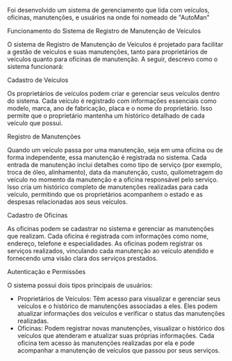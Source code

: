 Foi desenvolvido um sistema de gerenciamento que lida com veículos, oficinas, manutenções, e usuários na onde foi nomeado de "AutoMan"

Funcionamento do Sistema de Registro de Manutenção de Veículos

O sistema de Registro de Manutenção de Veículos é projetado para facilitar a gestão de veículos e suas manutenções, tanto para proprietários de veículos quanto para oficinas de manutenção. A seguir, descrevo como o sistema funcionará:

Cadastro de Veículos

Os proprietários de veículos podem criar e gerenciar seus veículos dentro do sistema. Cada veículo é registrado com informações essenciais como modelo, marca, ano de fabricação, placa e o nome do proprietário. Isso permite que o proprietário mantenha um histórico detalhado de cada veículo que possui.

Registro de Manutenções

Quando um veículo passa por uma manutenção, seja em uma oficina ou de forma independente, essa manutenção é registrada no sistema. Cada entrada de manutenção inclui detalhes como tipo de serviço (por exemplo, troca de óleo, alinhamento), data da manutenção, custo, quilometragem do veículo no momento da manutenção e a oficina responsável pelo serviço. Isso cria um histórico completo de manutenções realizadas para cada veículo, permitindo que os proprietários acompanhem o estado e as despesas relacionadas aos seus veículos.

Cadastro de Oficinas

As oficinas podem se cadastrar no sistema e gerenciar as manutenções que realizam. Cada oficina é registrada com informações como nome, endereço, telefone e especialidades. As oficinas podem registrar os serviços realizados, vinculando cada manutenção ao veículo atendido e fornecendo uma visão clara dos serviços prestados.

Autenticação e Permissões

O sistema possui dois tipos principais de usuários:
- Proprietários de Veículos: Têm acesso para visualizar e gerenciar seus veículos e o histórico de manutenções associadas a eles. Eles podem atualizar informações dos veículos e verificar o status das manutenções realizadas.
- Oficinas: Podem registrar novas manutenções, visualizar o histórico dos veículos que atenderam e atualizar suas próprias informações. Cada oficina tem acesso às manutenções realizadas por ela e pode acompanhar a manutenção de veículos que passou por seus serviços.

